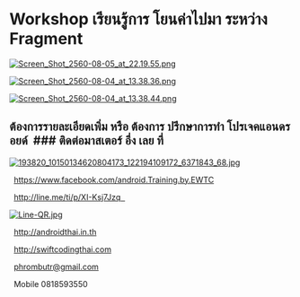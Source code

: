 # Workshop เรียนรู้การ โยนค่าไปมา ระหว่าง Fragment

[![Screen_Shot_2560-08-05_at_22.19.55.png](https://s1.postimg.org/rfs4br8zz/Screen_Shot_2560-08-05_at_22.19.55.png)](https://postimg.org/image/6ivw73ayz/)

[![Screen_Shot_2560-08-04_at_13.38.36.png](https://s1.postimg.org/b17hjgxgf/Screen_Shot_2560-08-04_at_13.38.36.png)](https://postimg.org/image/ouvu8iq1n/)

[![Screen_Shot_2560-08-04_at_13.38.44.png](https://s1.postimg.org/esigxqmwv/Screen_Shot_2560-08-04_at_13.38.44.png)](https://postimg.org/image/ic4enjpmj/)

## ต้องการรายละเอียดเพิ่ม หรือ ต้องการ ปรึกษาการทำ โปรเจคแอนดรอยด์  ### ติดต่อมาสเตอร์ อึ่ง เลย ที่  

[![193820_10150134620804173_122194109172_6371843_68.jpg](https://s21.postimg.org/4i5tymwsn/193820_10150134620804173_122194109172_6371843_68.jpg)](https://postimg.org/image/4i5tymwsj/)

  https://www.facebook.com/android.Training.by.EWTC

  http://line.me/ti/p/XI-Ksj7Jzq  

[![Line-QR.jpg](https://s9.postimg.org/41ec4gb3z/Line-_QR.jpg)](https://postimg.org/image/h5jwh535n/)

  http://androidthai.in.th

  http://swiftcodingthai.com

  phrombutr@gmail.com

  Mobile 0818593550
